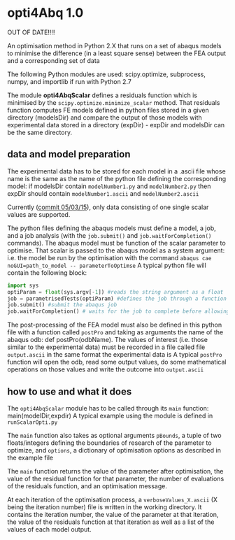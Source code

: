 # opti4Abq 1.0

 OUT OF DATE!!!!

 An optimisation method in Python 2.X that runs on a set of abaqus models to minimise the difference (in a least square sense) between the FEA output and a corresponding set of data

The following Python modules are used: scipy.optimize, subprocess, numpy, and importlib if run with Python 2.7

The module **opti4AbqScalar** defines a residuals function which is minimised by the `scipy.optimize.minimize_scalar` method.
That residuals function computes FE models defined in python files stored in a given directory (modelsDir) and compare the output of those models with experimental data stored in a directory (expDir) - expDir and modelsDir can be the same directory.

## data and model preparation

The experimental data has to be stored for each model in a .ascii file whose name is the same as the name of the python file defining the corresponding model: if modelsDir contain `modelNumber1.py` and `modelNumber2.py` then expDir should contain `modelNumber1.ascii` and `modelNumber2.ascii`

Currently ([commit 05/03/15](https://github.com/mengomarlene/opti4Abq/commit/d52fb5bafc5eb999945969ccae9ff44282064711)), only data consisting of one single scalar values are supported.

The python files defining the abaqus models must define a model, a job, and a job analysis (with the `job.submit()` and `job.waitForCompletion()` commands).
The abaqus model must be function of the scalar parameter to optimise.
That scalar is passed to the abaqus model as a system argument: i.e. the model be run by the optimisation with the command `abaqus cae noGUI=path_to_model -- parameterToOptimse`
A typical python file will contain the following block:
```python
import sys
optiParam = float(sys.argv[-1]) #reads the string argument as a float
job = parametrisedTests(optiParam) #defines the job through a function taking as argument the parameter to optimise
job.submit() #submit the abaqus job
job.waitForCompletion() # waits for the job to complete before allowing the system to do anything else
```

The post-processing of the FEA model must also be defined in this python file with a function called `postPro` and taking as arguments the name of the abaqus odb: def postPro(odbName). The values of interest (i.e. those similar to the experimental data) must be recorded in a file called file `output.ascii` in the same format the experimental data is
A typical `postPro` function will open the odb, read some output values, do some mathematical operations on those values and write  the outcome into `output.ascii`

## how to use and what it does

The `opti4AbqScalar` module has to be called through its `main` function: main(modelDir,expdir)
A typical example using the module is defined in `runScalarOpti.py`

The `main` function also takes as optional arguments `pBounds`, a tuple of two floats/integers defining the boundaries of research of the parameter to optimize, and `options`, a dictionary of optimisation options as described in the example file

The `main` function returns the value of the parameter after optimisation, the value of the residual function for that parameter, the number of evaluations of the residuals function, and an optimisation message.

At each iteration of the optimisation process, a `verboseValues_X.ascii` (X being the iteration number) file is written in the working directory. It contains the iteration number, the value of the parameter at that iteration, the value of the residuals function at that iteration as well as a list of the values of each model output.
